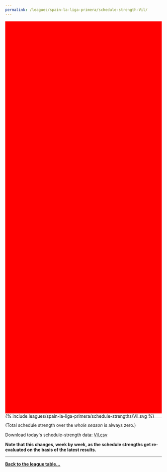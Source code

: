 ```yaml
---
permalink: /leagues/spain-la-liga-primera/schedule-strength-Vil/
---
```


<style>
.svg-wrap {
    background-color:red;
    height:0;
    padding-top:250%; /* 350px/550px */
    position: relative;
}

svg {
    background-color: white;
    height: 100%;
    display:block;
    width: 100%;
    position: absolute;
    top:0;
    left:0;
}
</style>


<div class="svg-wrap">
{% include leagues/spain-la-liga-primera/schedule-strengths/Vil.svg %}
</div>

-----

(Total schedule strength over the *whole season* is always zero.)


Download today's schedule-strength data: [Vil.csv](/assets/leagues/spain-la-liga-primera/2024/schedule-strengths/Vil.csv)

**Note that this changes, week by week, as the schedule strengths get re-evaluated on the
basis of the latest results.**

-----

[**Back to the league table...**](/leagues/spain-la-liga-primera)


